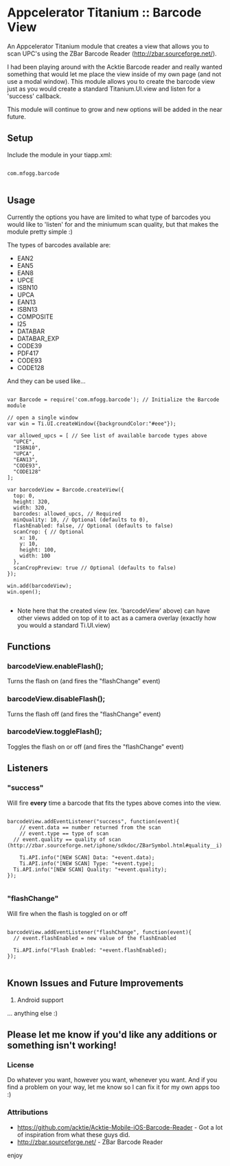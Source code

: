 Appcelerator Titanium :: Barcode View
=============

An Appcelerator Titanium module that creates a view that allows you to scan UPC's using the ZBar Barcode Reader (http://zbar.sourceforge.net/).

I had been playing around with the Acktie Barcode reader and really wanted something that would let me place the view inside of my own page (and not use a modal window). This module allows you to create the barcode view just as you would create a standard Titanium.UI.view and listen for a 'success' callback.

This module will continue to grow and new options will be added in the near future.

<h2>Setup</h2>

Include the module in your tiapp.xml:

<pre><code>
com.mfogg.barcode

</code></pre>

<h2>Usage</h2>

Currently the options you have are limited to what type of barcodes you would like to 'listen' for and the miniumum scan quality, but that makes the module pretty simple :)

The types of barcodes available are:

* EAN2
* EAN5
* EAN8
* UPCE
* ISBN10
* UPCA
* EAN13
* ISBN13
* COMPOSITE
* I25
* DATABAR
* DATABAR_EXP
* CODE39
* PDF417
* CODE93
* CODE128

And they can be used like...

<pre><code>
var Barcode = require('com.mfogg.barcode'); // Initialize the Barcode module

// open a single window
var win = Ti.UI.createWindow({backgroundColor:"#eee"});

var allowed_upcs = [ // See list of available barcode types above
  "UPCE",
  "ISBN10",
  "UPCA",
  "EAN13",
  "CODE93",
  "CODE128"
];

var barcodeView = Barcode.createView({
  top: 0,
  height: 320,
  width: 320,
  barcodes: allowed_upcs, // Required
  minQuality: 10, // Optional (defaults to 0),
  flashEnabled: false, // Optional (defaults to false)
  scanCrop: { // Optional
    x: 10,
    y: 10,
    height: 100,
    width: 100
  }, 
  scanCropPreview: true // Optional (defaults to false)
});

win.add(barcodeView);
win.open();

</code></pre>
* Note here that the created view (ex. 'barcodeView' above) can have other views added on top of it to act as a camera overlay (exactly how you would a standard Ti.UI.view)

<h2>Functions</h2>

<h3>barcodeView.enableFlash();</h3>

Turns the flash on (and fires the "flashChange" event)

<h3>barcodeView.disableFlash();</h3>

Turns the flash off (and fires the "flashChange" event)

<h3>barcodeView.toggleFlash();</h3>

Toggles the flash on or off (and fires the "flashChange" event)

<h2>Listeners</h2>

<h3>"success"</h3>

Will fire __every__ time a barcode that fits the types above comes into the view.

<pre><code>
barcodeView.addEventListener("success", function(event){
	// event.data == number returned from the scan
	// event.type == type of scan
  // event.quality == quality of scan (http://zbar.sourceforge.net/iphone/sdkdoc/ZBarSymbol.html#quality__i)
  
	Ti.API.info("[NEW SCAN] Data: "+event.data);
	Ti.API.info("[NEW SCAN] Type: "+event.type);
  Ti.API.info("[NEW SCAN] Quality: "+event.quality);
});

</code></pre>

<h3>"flashChange"</h3>

Will fire when the flash is toggled on or off

<pre><code>
barcodeView.addEventListener("flashChange", function(event){
  // event.flashEnabled = new value of the flashEnabled
  
  Ti.API.info("Flash Enabled: "+event.flashEnabled);
});

</code></pre>

<h2>Known Issues and Future Improvements</h2>

1. Android support

... anything else :)

<h2>Please let me know if you'd like any additions or something isn't working!</h2>

<h3>License</h3>
Do whatever you want, however you want, whenever you want. And if you find a problem on your way, let me know so I can fix it for my own apps too :)

<h3>Attributions</h3>

* https://github.com/acktie/Acktie-Mobile-iOS-Barcode-Reader - Got a lot of inspiration from what these guys did.
* http://zbar.sourceforge.net/ - ZBar Barcode Reader

enjoy


